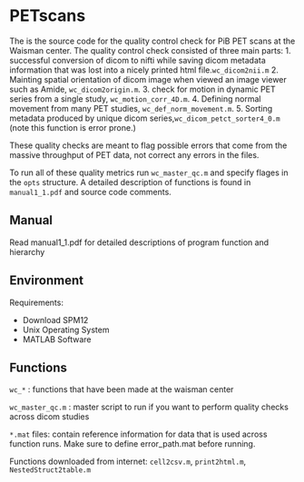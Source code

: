 # PETscans
The is the source code for the quality control check for PiB PET scans at the Waisman center. 
The quality control check consisted of three main parts: 1. successful conversion of dicom to nifti while saving dicom metadata information that was lost into a nicely printed html file.`wc_dicom2nii.m` 2. Mainting spatial orientation of dicom image when viewed an image viewer such as Amide, `wc_dicom2origin.m`. 3. check for motion in dynamic PET series from a single study, `wc_motion_corr_4D.m`. 4. Defining normal movement from many PET studies, `wc_def_norm_movement.m`. 5. Sorting metadata produced by unique dicom series,`wc_dicom_petct_sorter4_0.m` (note this function is error prone.)

These quality checks are meant to flag possible errors that come from the massive throughput of PET data, not correct any errors in the files.

To run all of these quality metrics run `wc_master_qc.m` and specify flages in the `opts` structure. 
A detailed description of functions is found in `manual1_1.pdf` and source code comments. 

## Manual 
Read manual1_1.pdf for detailed descriptions of program function and hierarchy 

## Environment

Requirements: 
- Download SPM12
- Unix Operating System
- MATLAB Software

## Functions 
`wc_*` : functions that have been made at the waisman center 

`wc_master_qc.m` : master script to run if you want to perform quality checks across dicom studies

`*.mat` files: contain reference information for data that is used across function runs. Make sure to define error_path.mat before running. 

Functions downloaded from internet: `cell2csv.m`, `print2html.m`, `NestedStruct2table.m`
